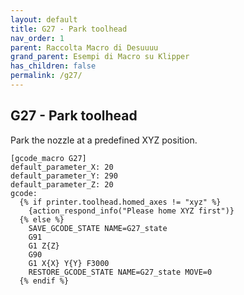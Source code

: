 ```yaml
---
layout: default
title: G27 - Park toolhead
nav_order: 1
parent: Raccolta Macro di Desuuuu
grand_parent: Esempi di Macro su Klipper
has_children: false
permalink: /g27/
---
```


## G27 - Park toolhead
Park the nozzle at a predefined XYZ position.

```
[gcode_macro G27]
default_parameter_X: 20
default_parameter_Y: 290
default_parameter_Z: 20
gcode:
  {% if printer.toolhead.homed_axes != "xyz" %}
    {action_respond_info("Please home XYZ first")}
  {% else %}
    SAVE_GCODE_STATE NAME=G27_state
    G91
    G1 Z{Z}
    G90
    G1 X{X} Y{Y} F3000
    RESTORE_GCODE_STATE NAME=G27_state MOVE=0
  {% endif %}
```
